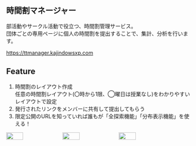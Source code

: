 ## 時間割マネージャー

部活動やサークル活動で役立つ、時間割管理サービス。  
団体ごとの専用ページに個人の時間割を提出することで、集計、分析を行います。

https://ttmanager.kajindowsxp.com

## Feature
1. 時間割のレイアウト作成<br/>任意の時間割レイアウト(〇時から1限、◯曜日は授業なし)をわかりやすいレイアウトで設定
2. 発行されたリンクをメンバーに共有して提出してもらう
3. 限定公開のURLを知っていれば誰もが「全探索機能」「分布表示機能」を使える！

<div style="display:flex">
<img src="https://user-images.githubusercontent.com/58505538/149777502-4f5f5024-f89b-47ad-9795-9ebbe7f08a47.png" width=30%/>
<img src="https://user-images.githubusercontent.com/58505538/149777509-6b61b1ff-6dbf-499f-9339-a20e27a511a1.png" width=30%/>
<img src="https://user-images.githubusercontent.com/58505538/149777518-c301caa4-38c1-48ad-a663-2218a4102ac3.png" width=30%/>
</div>
